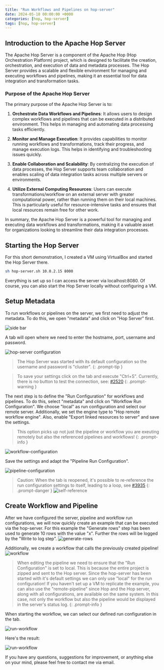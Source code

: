 ```yaml
---
title: "Run Workflows and Pipelines on hop-server"
date: 2024-05-18 00:00:00 +0000
categories: [hop, hop-server]
tags: [hop, hop-server]
---
```



## Introduction to the Apache Hop Server

The Apache Hop Server is a component of the Apache Hop (Hop Orchestration Platform) project, which is designed to facilitate the creation, orchestration, and execution of data and metadata processes. The Hop Server provides a scalable and flexible environment for managing and executing workflows and pipelines, making it an essential tool for data integration and transformation tasks.

### Purpose of the Apache Hop Server

The primary purpose of the Apache Hop Server is to:

1. **Orchestrate Data Workflows and Pipelines**: It allows users to design complex workflows and pipelines that can be executed in a distributed environment. This helps in managing and automating data processing tasks efficiently.

2. **Monitor and Manage Execution**: It provides capabilities to monitor running workflows and transformations, track their progress, and manage execution logs. This helps in identifying and troubleshooting issues quickly.

3. **Enable Collaboration and Scalability**: By centralizing the execution of data processes, the Hop Server supports team collaboration and enables scaling of data integration tasks across multiple servers or environments.

4. **Utilize External Computing Resources**: Users can execute transformations/workflow on an external server with greater computational power, rather than running them on their local machines. This is particularly useful for resource-intensive tasks and ensures that local resources remain free for other work.


In summary, the Apache Hop Server is a powerful tool for managing and executing data workflows and transformations, making it a valuable asset for organizations looking to streamline their data integration processes.

## Starting the Hop Server

For this short demonstration, I created a VM using VirtualBox and started the Hop Server there.

```bash
sh hop-server.sh 10.0.2.15 8000
```
Everything is set up so I can access the server via localhost:8080. Of course, you can also start the Hop Server locally without configuring a VM.

## Setup Metadata

To run workflows or pipelines on the server, we first need to adjust the metadata. To do this, we open "metadata" and click on "Hop Server" first.

![side bar](assets/img/blogpics/blog-post-1/19052024_p1.png)

A tab will open where we need to enter the hostname, port, username and password.

![hop-server configuration](assets/img/blogpics/blog-post-1/19052024_p2.png)

> The Hop Server was started with its default configuration so the username and password is "cluster".
{: .prompt-tip }

> To save your settings click on the tab and execute "Ctrl+S".
Currently, there is no button to test the connection, see: [#2520](https://github.com/apache/hop/issues/2520)
{: .prompt-warning }

The next step is to define the "Run Configuration" for workflows and pipelines. To do this, select "metadata" and click on "Workflow Run Configuration". We choose "local" as run configuration and select our remote server. Additionally, we set the engine type to "Hop remote workflow engine". Also, enable "Export linked resources to server" and save the settings.

> This option picks up not just the pipeline or workflow you are exeuting remotely but also the referenced pipelines and workflows!
{: .prompt-info }

![workflow-configuration](assets/img/blogpics/blog-post-1/19052024_p4.png)

Save the settings and adapt the "Pipeline Run Configuration".

![pipeline-configuration](assets/img/blogpics/blog-post-1/19052024_p3.png)


> Caution: When the tab is reopened, it's possible to re-reference the run configuration settings to itself, leading to a loop, see [#3935](https://github.com/apache/hop/issues/3935)
{: .prompt-danger }
![self-reference](assets/img/blogpics/blog-post-1/19052024_p5.png)

## Create Workflow and Pipeline

After we have configured the server, pipeline and workflow run configurations, we will now quickly create an example that can be executed via the hop-server.
For this example the "Generate rows" step has been used to generate 10 rows with the value "x". Further the rows will be logged by the "Write to log step".
![generate-rows](assets/img/blogpics/blog-post-1/19052024_p6.png)

Additionally, we create a workflow that calls the previously created pipeline!
![workflow](assets/img/blogpics/blog-post-1/19052024_p7.png)

> When editing the pipeline we need to ensure that the "Run Configuration" is set to local.
This is because the entire project is zipped and sent to the Hop server.
Since the hop-server has been started with it's default settings we can only use "local" for the run configuration! If you haven't set up a VM to replicate the example, you can also use the "remote-pipeline" since Hop and the Hop server, along with all configurations, are available on the same system.
In this case, not only the workflow but also the pipeline would be displayed in the server's status log.
{: .prompt-info }

When starting the workflow, we can select our defined run configuration in the tab.

![run-workflow](assets/img/blogpics/blog-post-1/19052024_p8.png)

Here's the result:

![run-workflow](assets/img/blogpics/blog-post-1/19052024_p9.png)

If you have any questions, suggestions for improvement, or anything else on your mind, please feel free to contact me via email.